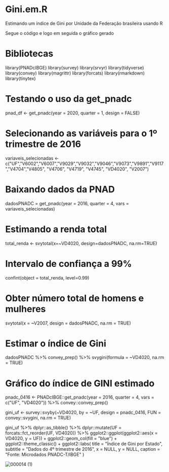 # Gini.em.R
Estimando um índice de Gini por Unidade da Federação brasileira usando R

Segue o código e logo em seguida o gráfico gerado

# Bibliotecas
library(PNADcIBGE)
library(survey)
library(srvyr)
library(tidyverse)
library(convey)
library(magrittr)
library(forcats)
library(rmarkdown)
library(tinytex)

# Testando o uso da get_pnadc
pnad_df <- get_pnadc(year = 2020, 
                     quarter = 1,
                     design = FALSE)

# Selecionando as variáveis para o 1º trimestre de 2016
variaveis_selecionadas <- c("UF","V6002","V6007","V9029","V9032","V9046","V9073","V9891","V9117","V4704","V4805", "V4706", "V4719", "V4745", "VD4020", "V2007")

# Baixando dados da PNAD
dadosPNADC = get_pnadc(year = 2016, quarter = 4, vars = variaveis_selecionadas)

# Estimando a renda total
total_renda <- svytotal(x=~VD4020, design=dadosPNADC,
                        na.rm=TRUE)

# Intervalo de confiança a 99%
confint(object = total_renda,
        level=0.99)

# Obter número total de homens e mulheres
svytotal(x = ~V2007, design = dadosPNADC,
         na.rm = TRUE)

# Estimar o índice de Gini
dadosPNADC  %>%
  convey_prep() %>%
  svygini(formula = ~VD4020, na.rm = TRUE)

# Gráfico do índice de GINI estimado
pnadc_0416 <- PNADcIBGE::get_pnadc(year = 2016, quarter = 4, 
                                   vars = c("UF", "VD4020")) %>%
  convey::convey_prep()

gini_uf <- survey::svyby(~VD4020,
                         by = ~UF,
                         design = pnadc_0416,
                         FUN = convey::svygini,
                         na.rm = TRUE)

gini_uf %>%
  dplyr::as_tibble() %>%
  dplyr::mutate(UF = forcats::fct_reorder(UF, VD4020)) %>%
  ggplot2::ggplot(ggplot2::aes(x = VD4020, y = UF)) +
  ggplot2::geom_col(fill = "blue") +
  ggplot2::theme_classic() +
  ggplot2::labs(
    title = "Índice de Gini por Estado",
    subtitle = "Dados do 4º trimestre de 2016",
    x = NULL,
    y = NULL,
    caption = "Fonte: Microdados PNADC-T/IBGE"
  )

  ![000014 (1)](https://github.com/Luiz-Fernando-Oliveira/Gini.em.R/assets/156798656/e3c196b9-3083-4c6e-adcc-37b6dd9223ca)


